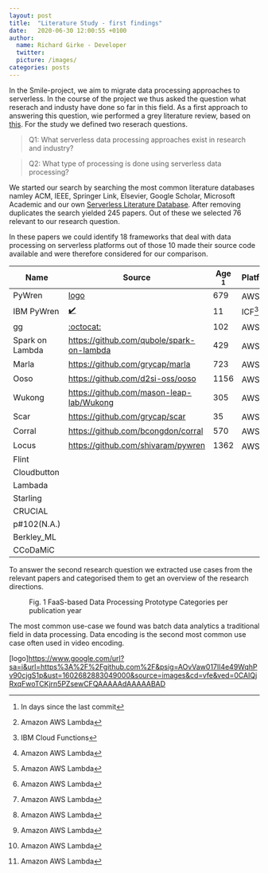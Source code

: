 ```yaml
---
layout: post
title:  "Literature Study - first findings"
date:   2020-06-30 12:00:55 +0100
author:
  name: Richard Girke - Developer
  twitter: 
  picture: /images/
categories: posts
---
```

In the Smile-project, we aim to migrate data processing approaches to serverless. In the course of the project we thus asked the question what reserach and industy have done so far in this field. As a first approach to answering this question, wie performed a grey literature review, based on [this](https://onlinelibrary.wiley.com/doi/epdf/10.1111/ijmr.12102). For the study we defined two reserach questions.
> Q1: What serverless data processing approaches exist in research and industry?

> Q2: What type of processing is done using serverless data processing?

We started our search by searching the most common literature databases namley ACM, IEEE, Springer Link, Elsevier, Google Scholar, Microsoft Academic and our own [Serverless Literature Database](https://www.ise.tu-berlin.de/menue/projekte/benchmarking_faas_platforms). After removing duplicates the search yielded 245 papers. Out of these we selected 76 relevant to our research question.
 


In these papers we could identify 18 frameworks that deal with data processing on serverless platforms out of those 10 made their source code available and were therefore considered for our comparison.


| Name        | Source                                      | Age [^1] | Platform|
|-------------|---------------------------------------------|----------|--------|
| PyWren      | [logo](https://github.com/pywren/pywren)            | 679      |AWS[^2] |
| IBM PyWren  | [:heavy_check_mark:](https://github.com/pywren/pywren-ibm-cloud)  | 11       |ICF[^3] |
| gg          | [:octocat:](https://github.com/StanfordSNR/gg )          | 102      |AWS[^2] |
|Spark on Lambda|https://github.com/qubole/spark-on-lambda  | 429      |AWS[^2] |
|Marla        | https://github.com/grycap/marla             | 723      |AWS[^2] |
|Ooso         | https://github.com/d2si-oss/ooso            | 1156     |AWS[^2] |
|Wukong       | https://github.com/mason-leap-lab/Wukong    | 305      |AWS[^2]|
|Scar         | https://github.com/grycap/scar              | 35       |AWS[^2] |
|Corral       | https://github.com/bcongdon/corral          | 570      |AWS[^2] |
| Locus       | https://github.com/shivaram/pywren          | 1362     |AWS[^2] |
|Flint ||||
|Cloudbutton||||
|Lambada||||
|Starling||||
|CRUCIAL||||
|p#102(N.A.)||||
|Berkley_ML||||
|CCoDaMiC||||

To answer the second research question we extracted use cases from the relevant papers and categorised them to get an overview of the research directions. 

<figure class="align-center">
  <img src="{{ '/images/use-case-graph.png' | absolute_url }}" alt=""/>
  <figcaption>Fig. 1 FaaS-based Data Processing Prototype Categories per publication year</figcaption>
</figure> 
The most common use-case we found was batch data analytics a traditional field in data processing. Data encoding is the second most common use case often used in video encoding.



[^1]: In days since the last commit
[^2]: Amazon AWS Lambda
[^3]: IBM Cloud Functions

[logo]https://www.google.com/url?sa=i&url=https%3A%2F%2Fgithub.com%2F&psig=AOvVaw017Il4e49WqhPv90cjgS1p&ust=1602682883049000&source=images&cd=vfe&ved=0CAIQjRxqFwoTCKjrn5PZsewCFQAAAAAdAAAAABAD
